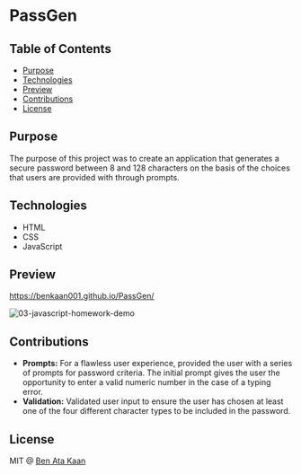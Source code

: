 # PassGen

## Table of Contents

* [Purpose](#purpose)
* [Technologies](#technologies)
* [Preview](#preview)
* [Contributions](#contributions)
* [License](#license)

## Purpose

The purpose of this project was to create an application that generates a secure password between 8 and 128 characters on the basis of the choices that users are provided with through prompts.  


## Technologies

* HTML
* CSS
* JavaScript


## Preview

https://benkaan001.github.io/PassGen/ 

![03-javascript-homework-demo](https://user-images.githubusercontent.com/88162275/131267416-daac9439-9d16-4901-880b-26aeb1fe16f1.png)

## Contributions
* **Prompts:** For a flawless user experience, provided the user with a series of prompts for password criteria. The initial prompt gives the user the opportunity to enter a valid numeric number in the case of a typing error. 
* **Validation:** Validated user input to ensure the user has chosen at least one of the four different character types to be included in the password. 


## License

MIT @ [Ben Ata Kaan](https://github.com/benkaan001)